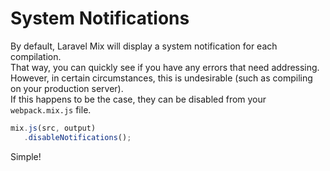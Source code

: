 # System Notifications

By default, Laravel Mix will display a system notification for each compilation.  
That way, you can quickly see if you have any errors that need addressing.  
However, in certain circumstances, this is undesirable \(such as compiling on your production server\).  
If this happens to be the case, they can be disabled from your `webpack.mix.js` file.


```js
mix.js(src, output)
   .disableNotifications();
```

Simple!
